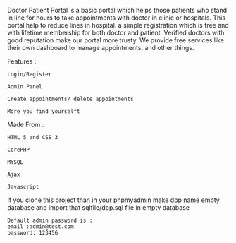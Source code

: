 Doctor Patient Portal is a basic portal which helps those patients who stand in line for hours to take appointments with doctor in clinic or hospitals. This portal help to reduce lines in hospital. a simple registration which is free and with lifetime membership for both doctor and patient. Verified doctors with good reputation make our portal more trusty. We provide free services like their own dashboard to manage appointments, and other things.

Features :

    Login/Register

    Admin Panel

    Create appointments/ delete appointments

    More you find yourselft 


Made From :

    HTML 5 and CSS 3

    CorePHP

    MYSQL

    Ajax

    Javascript


If you clone this project than in your phpmyadmin make dpp name empty database and import that sqlfile/dpp.sql file in empty database

    Default admin password is :
    email :admin@test.com
    password: 123456

